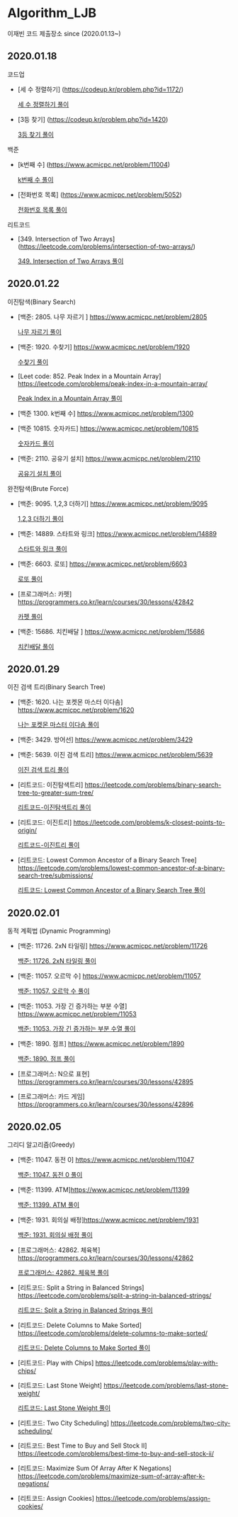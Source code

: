 ﻿# Algorithm_LJB
이재빈 코드 제출장소
since (2020.01.13~)

2020.01.18
---

코드업
* [세 수 정렬하기] (https://codeup.kr/problem.php?id=1172/)

    [세 수 정렬하기 풀이](https://github.com/algorithm2020/Algorithm_LJB/blob/master/algorithm2020/20200118/1.%EC%84%B8%20%EC%88%98%20%EC%A0%95%EB%A0%AC%ED%95%98%EA%B8%B0.cpp)

* [3등 찾기] (https://codeup.kr/problem.php?id=1420)

    [3등 찾기 풀이](https://github.com/algorithm2020/Algorithm_LJB/blob/master/algorithm2020/20200118/2.3%EB%93%B1%20%EC%B0%BE%EA%B8%B0.cpp)

백준
* [k번째 수] (https://www.acmicpc.net/problem/11004)
    
    [k번째 수 풀이](https://github.com/algorithm2020/Algorithm_LJB/blob/master/algorithm2020/20200118/3.k%EB%B2%88%EC%A7%B8%20%EC%88%98.cpp)
* [전화번호 목록] (https://www.acmicpc.net/problem/5052)
    
    [전화번호 목록 풀이](https://github.com/algorithm2020/Algorithm_LJB/blob/master/algorithm2020/20200118/4.%EC%A0%84%ED%99%94%EB%B2%88%ED%98%B8%20%EB%AA%A9%EB%A1%9D.cpp)

리트코드
* [349. Intersection of Two Arrays] (https://leetcode.com/problems/intersection-of-two-arrays/)
    
    [349. Intersection of Two Arrays 풀이](https://github.com/algorithm2020/Algorithm_LJB/blob/master/algorithm2020/20200118/5.Intersection%20of%20Two%20Arrays.cpp)
    
2020.01.22
---
이진탐색(Binary Search)

* [백준: 2805. 나무 자르기 ] https://www.acmicpc.net/problem/2805

    [나무 자르기 풀이](https://github.com/algorithm2020/Algorithm_LJB/blob/master/algorithm2020/20200122/%EB%82%98%EB%AC%B4%EC%9E%90%EB%A5%B4%EA%B8%B0.cpp)
* [백준: 1920. 수찾기] https://www.acmicpc.net/problem/1920

    [수찾기 풀이](https://github.com/algorithm2020/Algorithm_LJB/blob/master/algorithm2020/20200122/%EC%88%98%EC%B0%BE%EA%B8%B0.cpp)
* [Leet code: 852. Peak Index in a Mountain Array] https://leetcode.com/problems/peak-index-in-a-mountain-array/

    [Peak Index in a Mountain Array 풀이](https://github.com/algorithm2020/Algorithm_LJB/blob/master/algorithm2020/20200122/Peak%20Index%20in%20a%20Mountain%20Array.cpp)
* [백준 1300. k번째 수] https://www.acmicpc.net/problem/1300

    <!--[k번째 수 풀이](https://github.com/algorithm2020/Algorithm_LJB/blob/master/algorithm2020/20200122/k%EB%B2%88%EC%A7%B8%20%EC%88%98.cpp)-->
* [백준 10815. 숫자카드] https://www.acmicpc.net/problem/10815

    [숫자카드 풀이](https://github.com/algorithm2020/Algorithm_LJB/blob/master/algorithm2020/20200122/%EC%88%AB%EC%9E%90%EC%B9%B4%EB%93%9C.cpp)

* [백준: 2110. 공유기 설치] https://www.acmicpc.net/problem/2110

    [공유기 설치 풀이](https://github.com/algorithm2020/Algorithm_LJB/blob/master/algorithm2020/20200122/%EA%B3%B5%EC%9C%A0%EA%B8%B0%EC%84%A4%EC%B9%98.cpp)

완전탐색(Brute Force)

* [백준: 9095. 1,2,3 더하기] https://www.acmicpc.net/problem/9095

    [1,2,3 더하기 풀이](https://github.com/algorithm2020/Algorithm_LJB/blob/master/algorithm2020/20200122/1,2,3%\353\215\224\355\225\230\352\270\260.cpp")
* [백준: 14889. 스타트와 링크] https://www.acmicpc.net/problem/14889

    [스타트와 링크 풀이](https://github.com/algorithm2020/Algorithm_LJB/blob/master/algorithm2020/20200122/%EC%8A%A4%ED%83%80%ED%8A%B8%EC%99%80%20%EB%A7%81%ED%81%AC.cpp)
* [백준: 6603. 로또] https://www.acmicpc.net/problem/6603

    [로또 풀이](https://github.com/algorithm2020/Algorithm_LJB/blob/master/algorithm2020/20200122/%EB%A1%9C%EB%98%90.cpp)
* [프로그래머스: 카펫] https://programmers.co.kr/learn/courses/30/lessons/42842

    [카펫 풀이](https://github.com/algorithm2020/Algorithm_LJB/blob/master/algorithm2020/20200122/%EC%B9%B4%ED%8E%AB.cpp)
* [백준: 15686. 치킨배달 ] https://www.acmicpc.net/problem/15686

    [치킨배달 풀이](https://github.com/algorithm2020/Algorithm_LJB/blob/master/algorithm2020/20200122/%EC%B9%98%ED%82%A8%EB%B0%B0%EB%8B%AC.cpp)


2020.01.29
---
이진 검색 트리(Binary Search Tree)

* [백준: 1620. 나는 포켓몬 마스터 이다솜] https://www.acmicpc.net/problem/1620

    [나는 포켓몬 마스터 이다솜 풀이](https://github.com/algorithm2020/Algorithm_LJB/blob/master/algorithm2020/20200129/%EB%82%98%EB%8A%94%EC%95%BC%ED%8F%AC%EC%BC%93%EB%AA%AC%EB%A7%88%EC%8A%A4%ED%84%B0%EC%9D%B4%EB%8B%A4%EC%86%9C.cpp)
* [백준: 3429. 방어선] https://www.acmicpc.net/problem/3429
    <!--[방어선 풀이]()-->

* [백준: 5639. 이진 검색 트리] https://www.acmicpc.net/problem/5639

    [이진 검색 트리 풀이](https://github.com/algorithm2020/Algorithm_LJB/blob/master/algorithm2020/20200129/%EC%9D%B4%EC%A7%84%EA%B2%80%EC%83%89%ED%8A%B8%EB%A6%AC.cpp)
* [리트코드: 이진탐색트리] https://leetcode.com/problems/binary-search-tree-to-greater-sum-tree/

    [리트코드-이진탐색트리 풀이](https://github.com/algorithm2020/Algorithm_LJB/blob/master/algorithm2020/20200129/%EB%A6%AC%ED%8A%B8%EC%BD%94%EB%93%9C-%EC%9D%B4%EC%A7%84%EA%B2%80%EC%83%89%ED%8A%B8%EB%A6%AC.cpp)
* [리트코드: 이진트리] https://leetcode.com/problems/k-closest-points-to-origin/

    [리트코드-이진트리 풀이](https://github.com/algorithm2020/Algorithm_LJB/blob/master/algorithm2020/20200129/%EB%A6%AC%ED%8A%B8%EC%BD%94%EB%93%9C-%EC%9D%B4%EC%A7%84%ED%8A%B8%EB%A6%AC.cpp)

* [리트코드: Lowest Common Ancestor of a Binary Search Tree] https://leetcode.com/problems/lowest-common-ancestor-of-a-binary-search-tree/submissions/

    [리트코드: Lowest Common Ancestor of a Binary Search Tree 풀이]()


2020.02.01
---
동적 계획법 (Dynamic Programming)

* [백준: 11726. 2xN 타일링] https://www.acmicpc.net/problem/11726
    
    [백준: 11726. 2xN 타일링 풀이](https://github.com/algorithm2020/Algorithm_LJB/blob/master/algorithm2020/20200201/2xN%20%ED%83%80%EC%9D%BC%EB%A7%81.cpp)
* [백준: 11057. 오르막 수] https://www.acmicpc.net/problem/11057

    [백준: 11057. 오르막 수 풀이](https://github.com/algorithm2020/Algorithm_LJB/blob/master/algorithm2020/20200201/%EC%98%A4%EB%A5%B4%EB%A7%89%20%EC%88%98.cpp)
* [백준: 11053. 가장 긴 증가하는 부분 수열] https://www.acmicpc.net/problem/11053

    [백준: 11053. 가장 긴 증가하는 부분 수열 풀이](https://github.com/algorithm2020/Algorithm_LJB/blob/master/algorithm2020/20200201/%EA%B0%80%EC%9E%A5%20%EA%B8%B4%20%EC%A6%9D%EA%B0%80%ED%95%98%EB%8A%94%20%EB%B6%80%EB%B6%84%20%EC%88%98%EC%97%B4.cpp)
* [백준: 1890. 점프] https://www.acmicpc.net/problem/1890

    [백준: 1890. 점프 풀이](https://github.com/algorithm2020/Algorithm_LJB/blob/master/algorithm2020/20200201/%EC%A0%90%ED%94%84.cpp)
* [프로그래머스: N으로 표현] https://programmers.co.kr/learn/courses/30/lessons/42895

    <!--[프로그래머스: N으로 표현 풀이]()-->
* [프로그래머스: 카드 게임] https://programmers.co.kr/learn/courses/30/lessons/42896

    <!--[프로그래머스: 카드 게임 풀이]()>-->


2020.02.05
---
그리디 알고리즘(Greedy)


* [백준: 11047. 동전 0] https://www.acmicpc.net/problem/11047

    [백준: 11047. 동전 0 풀이](https://github.com/algorithm2020/Algorithm_LJB/blob/master/algorithm2020/20200205/%EB%8F%99%EC%A0%840.cpp)
* [백준: 11399. ATM]https://www.acmicpc.net/problem/11399

    [백준: 11399. ATM 풀이](https://github.com/algorithm2020/Algorithm_LJB/blob/master/algorithm2020/20200205/ATM.cpp)
* [백준: 1931. 회의실 배정]https://www.acmicpc.net/problem/1931

    [백준: 1931. 회의실 배정 풀이](https://github.com/algorithm2020/Algorithm_LJB/blob/master/algorithm2020/20200205/%ED%9A%8C%EC%9D%98%EC%8B%A4%EB%B0%B0%EC%A0%95.cpp)
* [프로그래머스: 42862. 체육복] https://programmers.co.kr/learn/courses/30/lessons/42862

    [프로그래머스: 42862. 체육복 풀이](https://github.com/algorithm2020/Algorithm_LJB/blob/master/algorithm2020/20200205/%EC%B2%B4%EC%9C%A1%EB%B3%B5.cpp)
* [리트코드: Split a String in Balanced Strings] https://leetcode.com/problems/split-a-string-in-balanced-strings/

    [리트코드: Split a String in Balanced Strings 풀이](https://github.com/algorithm2020/Algorithm_LJB/blob/master/algorithm2020/20200205/Split%20a%20String%20in%20Balanced%20Strings.cpp)
* [리트코드: Delete Columns to Make Sorted] https://leetcode.com/problems/delete-columns-to-make-sorted/

    [리트코드: Delete Columns to Make Sorted 풀이](https://github.com/algorithm2020/Algorithm_LJB/blob/master/algorithm2020/20200205/Delete%20Columns%20to%20Make%20Sorted.cpp)
* [리트코드: Play with Chips] https://leetcode.com/problems/play-with-chips/

    <!--[리트코드: Play with Chips 풀이]()-->
* [리트코드: Last Stone Weight] https://leetcode.com/problems/last-stone-weight/

    [리트코드: Last Stone Weight 풀이](https://github.com/algorithm2020/Algorithm_LJB/blob/master/algorithm2020/20200205/Last%20Stone%20Weight.cpp)
* [리트코드: Two City Scheduling] https://leetcode.com/problems/two-city-scheduling/

    <!--[리트코드: Two City Scheduling 풀이]()-->
* [리트코드: Best Time to Buy and Sell Stock II] https://leetcode.com/problems/best-time-to-buy-and-sell-stock-ii/

    <!--[리트코드: Best Time to Buy and Sell Stock II 풀이]()-->
* [리트코드: Maximize Sum Of Array After K Negations] https://leetcode.com/problems/maximize-sum-of-array-after-k-negations/

    <!--[리트코드: Maximize Sum Of Array After K Negations 풀이]()-->
* [리트코드: Assign Cookies] https://leetcode.com/problems/assign-cookies/

    <!--[리트코드: Assign Cookies 풀이]()-->
